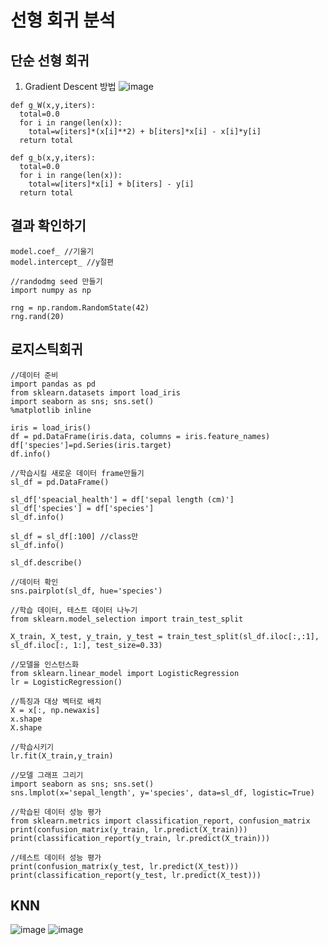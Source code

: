 # 선형 회귀 분석
## 단순 선형 회귀
1. Gradient Descent 방법
![image](https://user-images.githubusercontent.com/69943167/125013579-0734e780-e0a7-11eb-8dfb-72844aa5b8ee.png)

```
def g_W(x,y,iters):
  total=0.0
  for i in range(len(x)):
    total=w[iters]*(x[i]**2) + b[iters]*x[i] - x[i]*y[i]
  return total

def g_b(x,y,iters):
  total=0.0
  for i in range(len(x)):
    total=w[iters]*x[i] + b[iters] - y[i]
  return total
  ```
  
## 결과 확인하기
```
model.coef_ //기울기
model.intercept_ //y절편

//randodmg seed 만들기
import numpy as np

rng = np.random.RandomState(42)
rng.rand(20)
```
  
## 로지스틱회귀
```
//데이터 준비
import pandas as pd
from sklearn.datasets import load_iris
import seaborn as sns; sns.set()
%matplotlib inline

iris = load_iris()
df = pd.DataFrame(iris.data, columns = iris.feature_names)
df['species']=pd.Series(iris.target)
df.info()

//학습시킬 새로운 데이터 frame만들기
sl_df = pd.DataFrame()

sl_df['speacial_health'] = df['sepal length (cm)']
sl_df['species'] = df['species']
sl_df.info()

sl_df = sl_df[:100] //class만
sl_df.info()

sl_df.describe()

//데이터 확인
sns.pairplot(sl_df, hue='species')

//학습 데이터, 테스트 데이터 나누기
from sklearn.model_selection import train_test_split

X_train, X_test, y_train, y_test = train_test_split(sl_df.iloc[:,:1], sl_df.iloc[:, 1:], test_size=0.33)

//모델을 인스턴스화
from sklearn.linear_model import LogisticRegression
lr = LogisticRegression()

//특징과 대상 벡터로 배치
X = x[:, np.newaxis]
x.shape
X.shape

//학습시키기
lr.fit(X_train,y_train)

//모델 그래프 그리기
import seaborn as sns; sns.set()
sns.lmplot(x='sepal_length', y='species', data=sl_df, logistic=True)

//학습된 데이터 성능 평가
from sklearn.metrics import classification_report, confusion_matrix
print(confusion_matrix(y_train, lr.predict(X_train)))
print(classification_report(y_train, lr.predict(X_train)))

//테스트 데이터 성능 평가
print(confusion_matrix(y_test, lr.predict(X_test)))
print(classification_report(y_test, lr.predict(X_test)))
```

## KNN
![image](https://user-images.githubusercontent.com/69943167/125216342-db10a500-e2f8-11eb-92c9-990a2188aa07.png)
![image](https://user-images.githubusercontent.com/69943167/125216363-ec59b180-e2f8-11eb-9057-3eeea4d081e6.png)








